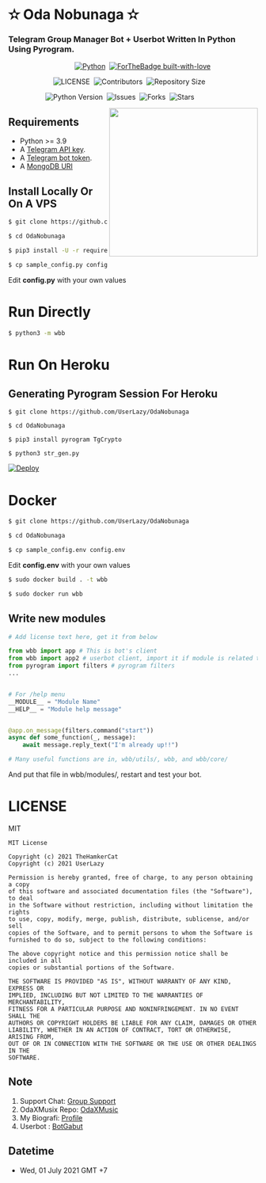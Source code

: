 # ✫ Oda Nobunaga ✫
### Telegram Group Manager Bot + Userbot Written In Python Using Pyrogram.


&nbsp;&nbsp;&nbsp;&nbsp;&nbsp;&nbsp;&nbsp;&nbsp;&nbsp;&nbsp;&nbsp;&nbsp;&nbsp;&nbsp;&nbsp;&nbsp;&nbsp;&nbsp;&nbsp;&nbsp;&nbsp;&nbsp;&nbsp;&nbsp;&nbsp;&nbsp;&nbsp;&nbsp;&nbsp;&nbsp;&nbsp;&nbsp;&nbsp;&nbsp;[![Python](http://forthebadge.com/images/badges/made-with-python.svg)](https://python.org)&nbsp;
[![ForTheBadge built-with-love](http://ForTheBadge.com/images/badges/built-with-love.svg)](https://GitHub.com/UserLazy/)


&nbsp;&nbsp;&nbsp;&nbsp;&nbsp;&nbsp;&nbsp;&nbsp;&nbsp;&nbsp;&nbsp;&nbsp;&nbsp;&nbsp;&nbsp;&nbsp;&nbsp;&nbsp;&nbsp;&nbsp;&nbsp;&nbsp;&nbsp;![LICENSE](https://img.shields.io/github/license/UserLazy/OdaNobunaga?style=for-the-badge&logo=appveyor)&nbsp;
![Contributors](https://img.shields.io/github/contributors/UserLazy/OdaNobunaga?style=for-the-badge&logo=appveyor)&nbsp;
![Repository Size](https://img.shields.io/github/repo-size/UserLazy/OdaNobunaga?style=for-the-badge&logo=appveyor)


&nbsp;&nbsp;&nbsp;&nbsp;&nbsp;&nbsp;&nbsp;&nbsp;&nbsp;&nbsp;&nbsp;&nbsp;&nbsp;&nbsp;&nbsp;&nbsp;&nbsp;&nbsp;&nbsp;![Python Version](https://img.shields.io/badge/python-3.8-green?style=for-the-badge&logo=appveyor)&nbsp;
![Issues](https://img.shields.io/github/issues/UserLazy/OdaNobunaga?style=for-the-badge&logo=appveyor)&nbsp;
![Forks](https://img.shields.io/github/forks/UserLazy/OdaNobunaga?style=for-the-badge&logo=appveyor)&nbsp;
![Stars](https://img.shields.io/github/stars/UserLazy/OdaNobunaga?style=for-the-badge&logo=appveyor)



<img src="https://images8.alphacoders.com/837/837707.png" width="300" align="right">


## Requirements

- Python >= 3.9
- A [Telegram API key](https://docs.pyrogram.org/intro/setup#api-keys).
- A [Telegram bot token](https://t.me/botfather).
- A [MongoDB URI](https://telegra.ph/How-To-get-Mongodb-URI-04-06)


## Install Locally Or On A VPS

```sh
$ git clone https://github.com/UserLazy/OdaNobunaga

$ cd OdaNobunaga

$ pip3 install -U -r requirements.txt

$ cp sample_config.py config.py
```
Edit **config.py** with your own values

# Run Directly
```sh
$ python3 -m wbb
```

# Run On Heroku

## Generating Pyrogram Session For Heroku

```
$ git clone https://github.com/UserLazy/OdaNobunaga

$ cd OdaNobunaga

$ pip3 install pyrogram TgCrypto

$ python3 str_gen.py
```

[![Deploy](https://www.herokucdn.com/deploy/button.svg)](https://heroku.com/deploy?template=https://github.com/Chrisdroid1/j)


# Docker

```sh
$ git clone https://github.com/UserLazy/OdaNobunaga

$ cd OdaNobunaga

$ cp sample_config.env config.env
```
Edit **config.env** with your own values

```sh
$ sudo docker build . -t wbb

$ sudo docker run wbb
```

## Write new modules

```py
# Add license text here, get it from below

from wbb import app # This is bot's client
from wbb import app2 # userbot client, import it if module is related to userbot
from pyrogram import filters # pyrogram filters
...


# For /help menu
__MODULE__ = "Module Name"
__HELP__ = "Module help message"


@app.on_message(filters.command("start"))
async def some_function(_, message):
    await message.reply_text("I'm already up!!")

# Many useful functions are in, wbb/utils/, wbb, and wbb/core/
```

And put that file in wbb/modules/, restart and test your bot.

# LICENSE

MIT

```
MIT License

Copyright (c) 2021 TheHamkerCat
Copyright (c) 2021 UserLazy

Permission is hereby granted, free of charge, to any person obtaining a copy
of this software and associated documentation files (the "Software"), to deal
in the Software without restriction, including without limitation the rights
to use, copy, modify, merge, publish, distribute, sublicense, and/or sell
copies of the Software, and to permit persons to whom the Software is
furnished to do so, subject to the following conditions:

The above copyright notice and this permission notice shall be included in all
copies or substantial portions of the Software.

THE SOFTWARE IS PROVIDED "AS IS", WITHOUT WARRANTY OF ANY KIND, EXPRESS OR
IMPLIED, INCLUDING BUT NOT LIMITED TO THE WARRANTIES OF MERCHANTABILITY,
FITNESS FOR A PARTICULAR PURPOSE AND NONINFRINGEMENT. IN NO EVENT SHALL THE
AUTHORS OR COPYRIGHT HOLDERS BE LIABLE FOR ANY CLAIM, DAMAGES OR OTHER
LIABILITY, WHETHER IN AN ACTION OF CONTRACT, TORT OR OTHERWISE, ARISING FROM,
OUT OF OR IN CONNECTION WITH THE SOFTWARE OR THE USE OR OTHER DEALINGS IN THE
SOFTWARE.
```

## Note

1. Support Chat: [Group Support](https://t.me/OdaSupport)
2. OdaXMusix Repo: [OdaXMusic](https://github.com/UserLazy/Oda_Music)
3. My Biografi: [Profile](https://UserLazy.github.io/UserLazy)
4. Userbot : [BotGabut](https://github.com/UserLazy/BotGabut)

## Datetime

- Wed, 01 July 2021 GMT +7

